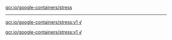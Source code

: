[gcr.io/google-containers/stress](https://hub.docker.com/r/anjia0532/google-containers.stress/tags/) 

----
[gcr.io/google-containers/stress:v1 √](https://hub.docker.com/r/anjia0532/google-containers.stress/tags/)

[gcr.io/google-containers/stress:v1 √](https://hub.docker.com/r/anjia0532/google-containers.stress/tags/)

